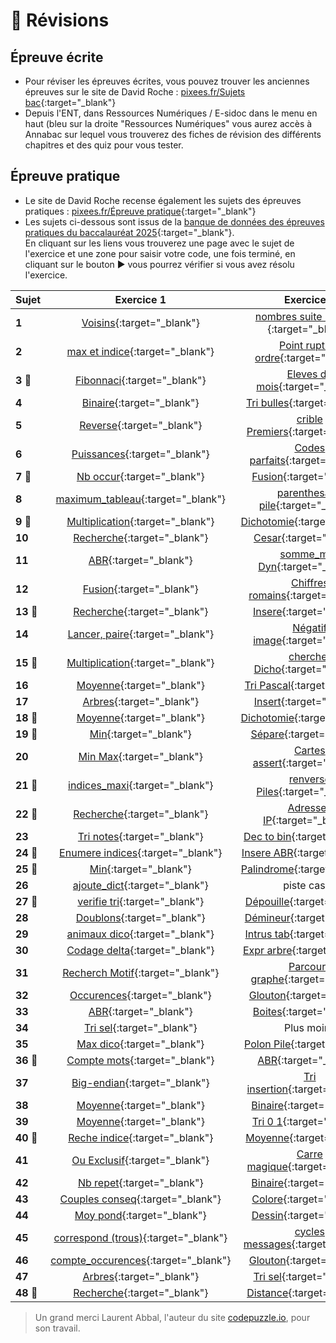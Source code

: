 # 📝 Révisions

## Épreuve écrite
- Pour réviser les épreuves écrites, vous pouvez trouver les anciennes épreuves sur le site de David Roche : [pixees.fr/Sujets bac](https://pixees.fr/informatiquelycee/term/index.html#suj_bac){:target="_blank"}  
- Depuis l'ENT, dans Ressources Numériques / E-sidoc dans le menu en haut (bleu sur la droite "Ressources Numériques" vous aurez accès à Annabac sur lequel vous trouverez des fiches de révision des différents chapitres et des quiz pour vous tester.

## Épreuve pratique
- Le site de David Roche recense également les sujets des épreuves pratiques : [pixees.fr/Épreuve pratique](https://pixees.fr/informatiquelycee/term/index.html#ep_prat){:target="_blank"}
- Les sujets ci-dessous sont issus de la [banque de données des épreuves pratiques du baccalauréat 2025](https://sujets.examens-concours.gouv.fr/delos/public/bgt/nsi){:target="_blank"}.  
En cliquant sur les liens vous trouverez une page avec le sujet de l'exercice et une zone pour saisir votre code, une fois terminé, en cliquant sur le bouton ▶️ vous pourrez vérifier si vous avez résolu l'exercice.  

| Sujet | Exercice 1 | Exercice 2 |
|:------|:----------:|:----------:|
| **1**| [Voisins](https://www.codepuzzle.io/DQJX9){:target="_blank"}  | [nombres suite 11 21 ...](https://www.codepuzzle.io/DBUKW){:target="_blank"} |
| **2**| [max et indice](https://www.codepuzzle.io/D7CE5){:target="_blank"}  | [Point rupture ordre](https://www.codepuzzle.io/D8VLB){:target="_blank"} |
| **3 🎯**| [Fibonnaci](https://www.codepuzzle.io/DAE9Q){:target="_blank"}  | [Eleves du mois](https://www.codepuzzle.io/DE4KY){:target="_blank"} |
| **4**| [Binaire](https://www.codepuzzle.io/DH4RX){:target="_blank"}  | [Tri bulles](https://www.codepuzzle.io/DJZ4N){:target="_blank"} |
| **5**| [Reverse](https://www.codepuzzle.io/D583C){:target="_blank"}  | [crible Premiers](https://www.codepuzzle.io/DV5RF){:target="_blank"} |
| **6**| [Puissances](https://www.codepuzzle.io/DDY9C){:target="_blank"}  | [Codes parfaits](https://www.codepuzzle.io/DQ2Z6){:target="_blank"} |
| **7 🎯**| [Nb occur](https://www.codepuzzle.io/DLDQA){:target="_blank"}  | [Fusion](https://www.codepuzzle.io/DZS8Q){:target="_blank"} |
| **8**| [maximum_tableau](https://www.codepuzzle.io/DSYP7){:target="_blank"}  | [parenthesage pile](https://www.codepuzzle.io/DNJZB){:target="_blank"} |
| **9 🎯**| [Multiplication](https://www.codepuzzle.io/DZK7V){:target="_blank"}  | [Dichotomie](https://www.codepuzzle.io/DW2DX){:target="_blank"} |
| **10**| [Recherche](https://www.codepuzzle.io/DQM6A){:target="_blank"}  | [Cesar](https://www.codepuzzle.io/DZGXU){:target="_blank"} |
| **11**| [ABR](https://www.codepuzzle.io/DNHBU){:target="_blank"}  | [somme_max Dyn](https://www.codepuzzle.io/DNBLD){:target="_blank"} |
| **12**| [Fusion](https://www.codepuzzle.io/D92AD){:target="_blank"}  | [Chiffres romains](https://www.codepuzzle.io/D5MKF){:target="_blank"} |
| **13 🎯**| [Recherche](https://www.codepuzzle.io/DXSF9){:target="_blank"}  | [Insere](https://www.codepuzzle.io/DTUGH){:target="_blank"} |
| **14**| [Lancer, paire](https://www.codepuzzle.io/DFAV8){:target="_blank"}  | [Négatif image](https://www.codepuzzle.io/DMZF5){:target="_blank"} |
| **15 🎯**| [Multiplication](https://www.codepuzzle.io/D8JM2){:target="_blank"}  | [chercher Dicho](https://www.codepuzzle.io/DJS5Y){:target="_blank"} |
| **16**| [Moyenne](https://www.codepuzzle.io/D6N9U){:target="_blank"}  | [Tri Pascal](https://www.codepuzzle.io/DFCNW){:target="_blank"} |
| **17**| [Arbres](https://www.codepuzzle.io/DRWBU){:target="_blank"}  | [Insert](https://www.codepuzzle.io/DAGH2){:target="_blank"} |
| **18 🎯**| [Moyenne](https://www.codepuzzle.io/DXRQ3){:target="_blank"}  | [Dichotomie](https://www.codepuzzle.io/DD476){:target="_blank"} |
| **19 🎯**| [Min](https://www.codepuzzle.io/DKQDX){:target="_blank"}  | [Sépare](https://www.codepuzzle.io/DMB86){:target="_blank"} |
| **20**| [Min Max](https://www.codepuzzle.io/DEH8W){:target="_blank"}  | [Cartes assert](https://www.codepuzzle.io/DK2U7){:target="_blank"} |
| **21 🎯**| [indices_maxi](https://www.codepuzzle.io/DUYJV){:target="_blank"}  | [renverse Piles](https://www.codepuzzle.io/D8MRF){:target="_blank"} |
| **22 🎯**| [Recherche](https://www.codepuzzle.io/DHUCE){:target="_blank"}  | [Adresses IP](https://www.codepuzzle.io/DSTXC){:target="_blank"} |
| **23**| [Tri notes](https://www.codepuzzle.io/D2CFT){:target="_blank"}  | [Dec to bin](https://www.codepuzzle.io/DTJQF){:target="_blank"} |
| **24 🎯**| [Enumere indices](https://www.codepuzzle.io/DKW5A){:target="_blank"}  | [Insere ABR](https://www.codepuzzle.io/D24XR){:target="_blank"} |
| **25 🎯**| [Min](https://www.codepuzzle.io/DWL2D){:target="_blank"}  | [Palindrome](https://www.codepuzzle.io/DKVBG){:target="_blank"} |
| **26**| [ajoute_dict](https://www.codepuzzle.io/DX6YA){:target="_blank"}  | piste cases |
| **27 🎯**| [verifie tri](https://www.codepuzzle.io/DKQS6){:target="_blank"}  | [Dépouille](https://www.codepuzzle.io/DHSE6){:target="_blank"} |
| **28**| [Doublons](https://www.codepuzzle.io/DTY6H){:target="_blank"}  | [Démineur](https://www.codepuzzle.io/DCJFD){:target="_blank"} |
| **29**| [animaux dico](https://www.codepuzzle.io/DPSEB){:target="_blank"}  | [Intrus tab](https://www.codepuzzle.io/DTUF7){:target="_blank"} |
| **30**| [Codage delta](https://www.codepuzzle.io/DEYGQ){:target="_blank"}  | [Expr arbre](https://www.codepuzzle.io/DA364){:target="_blank"} |
| **31**| [Recherch Motif](https://www.codepuzzle.io/D5A93){:target="_blank"}  | [Parcours graphe](https://www.codepuzzle.io/DDYHV){:target="_blank"} |
| **32**| [Occurences](https://www.codepuzzle.io/DBY8L){:target="_blank"}  | [Glouton](https://www.codepuzzle.io/DRAZ7){:target="_blank"} |
| **33**| [ABR](https://www.codepuzzle.io/DXF8S){:target="_blank"}  | [Boites](https://www.codepuzzle.io/DSU8M){:target="_blank"} |
| **34**| [Tri sel](https://www.codepuzzle.io/DDPQM){:target="_blank"}  | Plus moins |
| **35**| [Max dico](https://www.codepuzzle.io/DQNGY){:target="_blank"}  | [Polon Pile](https://www.codepuzzle.io/D5WU9){:target="_blank"} |
| **36 🎯**| [Compte mots](https://www.codepuzzle.io/DLNCK){:target="_blank"}  | [ABR](https://www.codepuzzle.io/D8M9U){:target="_blank"} |
| **37**| [Big-endian](https://www.codepuzzle.io/DXPZG){:target="_blank"}  | [Tri insertion](https://www.codepuzzle.io/D69NE){:target="_blank"} |
| **38**| [Moyenne](https://www.codepuzzle.io/DCRW7){:target="_blank"}  | [Binaire](https://www.codepuzzle.io/DGJEB){:target="_blank"} |
| **39**| [Moyenne](https://www.codepuzzle.io/DGDNR){:target="_blank"}  | [Tri 0 1](https://www.codepuzzle.io/DS2QL){:target="_blank"} |
| **40 🎯**| [Reche indice](https://www.codepuzzle.io/DXDJ6){:target="_blank"}  | [Moyenne](https://www.codepuzzle.io/DLYA3){:target="_blank"} |
| **41**| [Ou Exclusif](https://www.codepuzzle.io/D587Z){:target="_blank"}  | [Carre magique](https://www.codepuzzle.io/D78VM){:target="_blank"} |
| **42**| [Nb repet](https://www.codepuzzle.io/DQ5LV){:target="_blank"}  | [Binaire](https://www.codepuzzle.io/DYHSM){:target="_blank"} |
| **43**| [Couples conseq](https://www.codepuzzle.io/D5UDP){:target="_blank"}  | [Colore](https://www.codepuzzle.io/DH2RX){:target="_blank"} |
| **44**| [Moy pond](https://www.codepuzzle.io/DN5DT){:target="_blank"}  | [Dessin](https://www.codepuzzle.io/D3PH8){:target="_blank"} |
| **45**| [correspond (trous)](https://www.codepuzzle.io/D96JH){:target="_blank"}  | [cycles messages](https://www.codepuzzle.io/DHMY7){:target="_blank"} |
| **46**| [compte_occurences](https://www.codepuzzle.io/DM7Q2){:target="_blank"}  | [Glouton](https://www.codepuzzle.io/DK7P3){:target="_blank"} |
| **47**| [Arbres](https://www.codepuzzle.io/D4CT6){:target="_blank"}  | [Tri sel](https://www.codepuzzle.io/DMGJP){:target="_blank"} |
| **48 🎯**| [Recherche](https://www.codepuzzle.io/DD947){:target="_blank"}  | [Distance](https://www.codepuzzle.io/D63YK){:target="_blank"} |

> Un grand merci Laurent Abbal, l'auteur du site [codepuzzle.io](https://www.codepuzzle.io), pour son travail.  

<!--
- ### [Épreuve pratique niveau première - Facile (1-9)](https://notebook.basthon.fr/?from=https://raw.githubusercontent.com/abrugiere/tnsi/main/_ressources/6.1_prat11.ipynb){:target="_blank"}  

- ### [Épreuve pratique niveau première - Intermédiaire (10-17)](https://notebook.basthon.fr/?from=https://raw.githubusercontent.com/abrugiere/tnsi/main/_ressources/6.2_prat12.ipynb){:target="_blank"}  
- ### [Épreuve pratique niveau première - Confirmé (18-)](https://notebook.basthon.fr/?from=https://raw.githubusercontent.com/abrugiere/tnsi/main/_ressources/6.3_prat13.ipynb){:target="_blank"}  

- ### [Épreuve pratique niveau terminale - Facile](https://notebook.basthon.fr/?from=https://raw.githubusercontent.com/abrugiere/tnsi/main/_ressources/6.4_pratT1.ipynb){:target="_blank"}  
- ### [Épreuve pratique niveau terminale - Intermédiaire](https://notebook.basthon.fr/?from=https://raw.githubusercontent.com/abrugiere/tnsi/main/_ressources/6.5_pratT2.ipynb){:target="_blank"}  
- ### [Épreuve pratique niveau terminale - Confirmé](https://notebook.basthon.fr/?from=https://raw.githubusercontent.com/abrugiere/tnsi/main/_ressources/6.6_pratT3.ipynb){:target="_blank"}  

- ### [L'essentiel de ce qu'il faut savoir et savoir faire](https://notebook.basthon.fr/?from=https://raw.githubusercontent.com/abrugiere/tnsi/main/_ressources/6.7_essentiel.ipynb){:target="_blank"}  




-->
